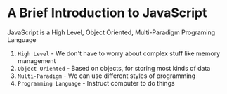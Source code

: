 # A Brief Introduction to JavaScript

JavaScript is a High Level, Object Oriented, Multi-Paradigm Programing Language

1. `High Level` - We don't have to worry about complex stuff like memory management
2. `Object Oriented` - Based on objects, for storing most kinds of data
3. `Multi-Paradigm` - We can use different styles of programming
4. `Programming Language` - Instruct computer to do things
